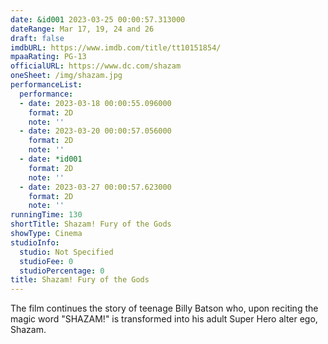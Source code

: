 ```yaml
---
date: &id001 2023-03-25 00:00:57.313000
dateRange: Mar 17, 19, 24 and 26
draft: false
imdbURL: https://www.imdb.com/title/tt10151854/
mpaaRating: PG-13
officialURL: https://www.dc.com/shazam
oneSheet: /img/shazam.jpg
performanceList:
  performance:
  - date: 2023-03-18 00:00:55.096000
    format: 2D
    note: ''
  - date: 2023-03-20 00:00:57.056000
    format: 2D
    note: ''
  - date: *id001
    format: 2D
    note: ''
  - date: 2023-03-27 00:00:57.623000
    format: 2D
    note: ''
runningTime: 130
shortTitle: Shazam! Fury of the Gods
showType: Cinema
studioInfo:
  studio: Not Specified
  studioFee: 0
  studioPercentage: 0
title: Shazam! Fury of the Gods
---
```


The film continues the story of teenage Billy Batson who, upon reciting the magic word "SHAZAM!" is transformed into his adult Super Hero alter ego, Shazam.